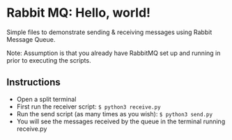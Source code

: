 # Rabbit MQ: Hello, world!

Simple files to demonstrate sending & receiving messages using Rabbit Message Queue.

Note: Assumption is that you already have RabbitMQ set up and running in prior to executing the scripts.

## Instructions
- Open a split terminal
- First run the receiver script: `$ python3 receive.py`
- Run the send script (as many times as you wish): `$ python3 send.py`
- You will see the messages received by the queue in the terminal running receive.py

